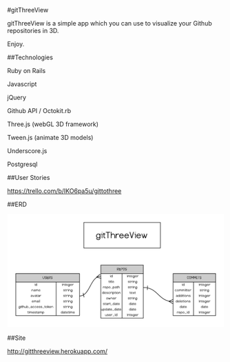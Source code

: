 #gitThreeView

gitThreeView is a simple app which you can use to visualize your Github repositories in 3D.

Enjoy.


##Technologies

Ruby on Rails

Javascript

jQuery

Github API / Octokit.rb

Three.js (webGL 3D framework)

Tween.js (animate 3D models)

Underscore.js

Postgresql

##User Stories

https://trello.com/b/IKO6pa5u/gittothree

##ERD

![gitThreeView](https://raw.githubusercontent.com/ajkamel/gitThreeView/master/githreeview_erd.png)

##Site

http://gitthreeview.herokuapp.com/

